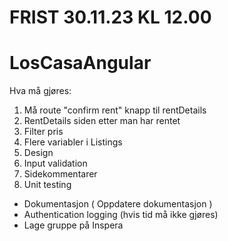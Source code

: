 # FRIST 30.11.23 KL 12.00
# LosCasaAngular 

Hva må gjøres:
1. Må route "confirm rent" knapp til rentDetails
2. RentDetails siden etter man har rentet
3. Filter pris
4. Flere variabler i Listings
5. Design
6. Input validation
7. Sidekommentarer 
8. Unit testing
- Dokumentasjon ( Oppdatere dokumentasjon )
- Authentication logging (hvis tid må ikke gjøres)
- Lage gruppe på Inspera
